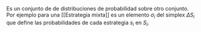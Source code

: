 Es un conjunto de de distribuciones de probabilidad sobre otro conjunto. Por ejemplo para una [[Estrategia mixta]] es un elemento $\sigma_{i}$ del simplex $\Delta S_{i}$ que define las probabilidades de cada estrategia $s_{i}$ en $S_{i}$.